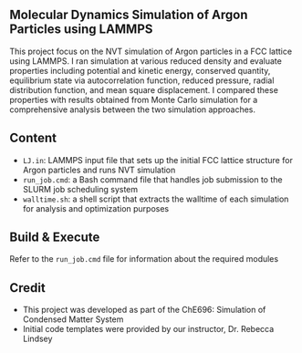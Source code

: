 ## Molecular Dynamics Simulation of Argon Particles using LAMMPS

This project focus on the NVT simulation of Argon particles in a FCC lattice using LAMMPS. I ran simulation at various reduced density and evaluate properties including potential and kinetic energy, conserved quantity, equilibrium state via autocorrelation function, reduced pressure, radial distribution function, and mean square displacement. I compared these properties with results obtained from Monte Carlo simulation for a comprehensive analysis between the two simulation approaches. 

## Content
- `LJ.in`: LAMMPS input file that sets up the initial FCC lattice structure for Argon particles and runs NVT simulation
- `run_job.cmd`: a Bash command file that handles job submission to the SLURM job scheduling system 
- `walltime.sh`: a shell script that extracts the walltime of each simulation for analysis and optimization purposes

## Build & Execute
Refer to the `run_job.cmd` file for information about the required modules

## Credit
- This project was developed as part of the ChE696: Simulation of Condensed Matter System
- Initial code templates were provided by our instructor, Dr. Rebecca Lindsey
